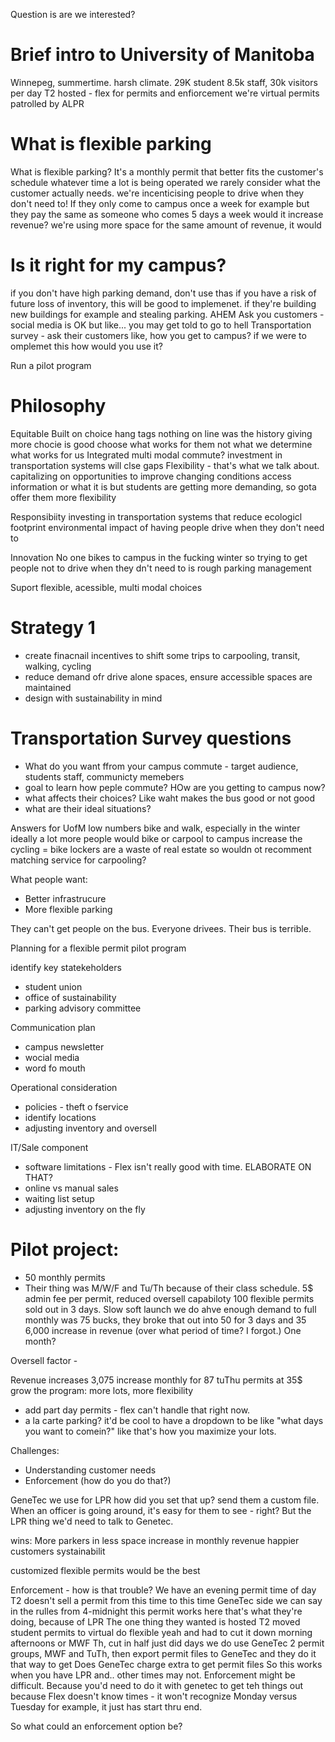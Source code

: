 Question is are we interested?

# Brief intro to University of Manitoba

Winnepeg, summertime. harsh climate. 29K student 8.5k staff, 30k visitors per day
T2 hosted - flex for permits and enfiorcement
we're virtual permits patrolled by ALPR

# What is flexible parking

What is flexible parking? It's a monthly permit that better fits the customer's schedule
whatever time a lot is being operated we rarely consider what the customer actually needs.
we're incenticising people to drive when they don't need to! If they only 
come to campus once a week for example but they pay the same as someone who comes 5 days a week
would it increase revenue? we're using more space for the same amount of revenue, it would 

# Is it right for my campus?
  if you don't have high parking demand, don't use thas
  if you have a risk of future loss of inventory, this will be good to implemenet. if they're building new buildings for example and stealing parking. AHEM
  Ask you customers - social media is OK but like... you may get told to go to hell
  Transportation survey - ask their customers like, how you get to campus? if we were to omplemet this how would you use it?

  Run a pilot program

# Philosophy

Equitable
Built on choice
hang tags nothing on line was the history
giving more chocie is good choose what works for them not what we determine what works for us
Integrated multi modal commute?
investment in transportation systems will clse gaps
Flexibility - that's what we talk about. capitalizing on opportunities to improve changing conditions
access information or what it is but students are getting more demanding, so gota offer them more flexibility

Responsibiity
investing in transportation systems that reduce ecologicl footprint
environmental impact of having people drive when they don't need to

Innovation
No one bikes to campus in the fucking winter
so trying to get people not to drive when they dn't need to is rough
parking management

Suport flexible, acessible, multi modal choices

# Strategy 1
- create finacnail incentives to shift some trips to carpooling, transit, walking, cycling
- reduce demand ofr drive alone spaces, ensure accessible spaces are maintained
- design with sustainability in mind

# Transportation Survey questions
- What do you want ffrom your campus commute - target audience, students staff, communicty memebers
- goal to learn how peple commute? HOw are you getting to campus now?
- what affects their choices? Like waht makes the bus good or not good
- what are their ideal situations?

Answers for UofM
low numbers bike and walk, especially in the winter
ideally a lot more people would bike or carpool to campus
increase the cycling = bike lockers are a waste of real estate so wouldn ot recomment
matching service for carpooling? 

What people want:
- Better infrastrucure
- More flexible parking

They can't get people on the bus. Everyone drivees. Their bus is terrible.

Planning for a flexible permit pilot program

identify key statekeholders
- student union
- office of sustainability
- parking advisory committee

Communication plan
- campus newsletter
- wocial media
- word fo mouth

Operational consideration
- policies - theft o fservice
- identify locations
- adjusting inventory and oversell

IT/Sale component
- software limitations - Flex isn't really good with time. ELABORATE ON THAT?
- online vs manual sales
- waiting list setup
- adjusting inventory on the fly

# Pilot project:
- 50 monthly permits
- Their thing was M/W/F and Tu/Th because of their class schedule. 5$ admin fee per permit, reduced oversell capabiloty
100 flexible permits sold out in 3 days. Slow soft launch we do ahve enough demand to 
full monthly was 75 bucks, they broke that out into 50 for 3 days and 35
6,000 increase in revenue  (over what period of time? I forgot.) One month?

Oversell factor - 

Revenue increases
3,075 increase monthly for 87 tuThu permits at 35$
grow the program: more lots, more flexibility
- add part day permits - flex can't handle that right now.
- a la carte parking? it'd be cool to have a dropdown to be like "what days you want to comein?" like that's how you maximize your lots.

Challenges:
- Understanding customer needs
- Enforcement (how do you do that?)

GeneTec we use for LPR how did you set that up? send them a custom file.
When an officer is going around, it's easy for them to see - right? 
But the LPR thing we'd need to talk to Genetec.


wins:
More parkers in less space
increase in monthly revenue
happier customers
systainabilit

customized flexible permits would be the best

Enforcement - how is that 
trouble? We have an evening permit time of day T2 doesn't sell a permit from this time to this time GeneTec side we can say in the rulles from 4-midnight this permit works here
that's what they're doing, because of LPR
The one thing they wanted is hosted T2 moved student permits to virtual do flexible yeah and had to cut it down
morning afternoons or MWF Th, cut in half just did days
we do use GeneTec
2 permit groups, MWF and TuTh, then export permit files to GeneTec and they do it that way to get 
Does GeneTec charge extra to get permit files 
So this works when you have LPR and.. other times may not. Enforcement
might be difficult. Because you'd need to do it with genetec to get teh things out
because Flex doesn't know times - it won't recognize Monday versus Tuesday for example, it just has start thru end.

So what could an enforcement option be? 
